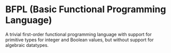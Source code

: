 # BFPL (Basic Functional Programming Language)
A trivial first-order functional programming language with support for primitive types for integer and Boolean values, but without support for algebraic datatypes.